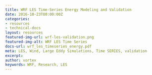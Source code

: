 ```yaml
---
title: WRF LES Time-Series Energy Modeling and Validation
date: 2016-10-23T00:00:00Z
categories:
- resources
- technical-docs
layout: resources
featured-img-url: wrf-les-validation.png
featured-img-alt: WRF LES Time Series
docs-url: wrf_les_timeseries_energy.pdf
meta: LES, Wind, Large Eddy Simulations, Time SERIES, validation
excerpt: 
author: vortex
keywords: WRF, Research, LES
---
```


